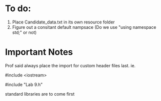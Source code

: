 
# To do: 

1) Place Candidate_data.txt in its own resource folder 
2) Figure out a consitant default nampsace (Do we use "using namespace std;" or not)
# Important Notes
Prof said always place the import for custom header files last. ie.

#include \<iostream\>

#include "Lab 9.h"

standard libraries are to come first
